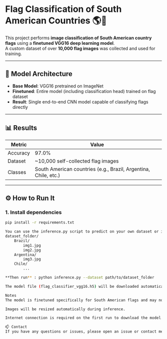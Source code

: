 # Flag Classification of South American Countries 🌎🚩

This project performs **image classification of South American country flags** using a **finetuned VGG16 deep learning model**.  
A custom dataset of over **10,000 flag images** was collected and used for training.

---

## 🧠 Model Architecture

- **Base Model**: VGG16 pretrained on ImageNet  
- **Finetuned**: Entire model (including classification head) trained on flag dataset  
- **Result**: Single end-to-end CNN model capable of classifying flags directly

---

## 📊 Results

| Metric   | Value                                           |
|----------|------------------------------------------------|
| Accuracy | 97.0%                                           |
| Dataset  | ~10,000 self-collected flag images              |
| Classes  | South American countries (e.g., Brazil, Argentina, Chile, etc.) |

---

## ⚙️ How to Run It

### 1. Install dependencies

```bash
pip install -r requirements.txt
```
```bash
You can use the inference.py script to predict on your own dataset or individual images.
dataset_folder/
    Brazil/
        img1.jpg
        img2.jpg
    Argentina/
        img3.jpg
    Chile/
        ...
```
```bash
**Then run** : python inference.py --dataset path/to/dataset_folder
```
```bash
The model file (flag_classifier_vgg16.h5) will be downloaded automatically from Hugging Face just make sure u have an active internet connection while running inference.py
```

```bash
Notes
The model is finetuned specifically for South American flags and may not perform well on other datasets and would forcefully classify non South American flags.

Images will be resized automatically during inference.

Internet connection is required on the first run to download the model.
```

```bash
📫 Contact
If you have any questions or issues, please open an issue or contact me at radiumiilee@gmail.com.
```

